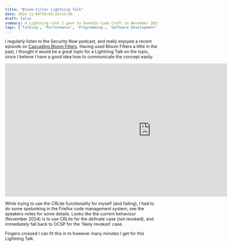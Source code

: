 ```yaml
---
title: "Bloom Filter Lightning Talk"
date: 2024-11-04T20:03:55+13:00
draft: false
summary: A Lightning talk I gave to Dunedin Code Craft in November 2024
tags: ['Talking', 'Performance', 'Programming', 'Software Development']
---
```


I regularly listen to the Security Now podcast, and really enjoyed a recent episode on [Cascading Bloom Filters](https://twit.tv/shows/security-now/episodes/989). Having used Bloom Filters a little in the past, I thought it would be a great topic for a Lightning Talk on the topic, since I believe I have a good idea how to communicate the concept easily.

<iframe src="https://docs.google.com/presentation/d/e/2PACX-1vQikQQf4yaVmYPUmoP-EXrBkUDzB3cKnYglXT8H6LrLzUW4GzZXWGGREZ-YQpJKcSSlFbGhQI6UpvCP/embed?start=false&loop=true&delayms=3000" frameborder="0" width="960" height="440" allowfullscreen="true" mozallowfullscreen="true" webkitallowfullscreen="true"></iframe>

While trying to use the CRLite functionality for myself (and failing), I had to do some spelunking in the Firefox code management system; see the speakers notes for some details. Looks like the current behaviour (November 2024) is to use CRLite for the definate case (not revoked), and immediately fall back to OCSP for the 'likely revoked' case.

Fingers crossed I can fit this in to however many minutes I get for this Lightning Talk.
